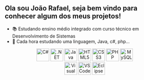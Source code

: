 ## Ola sou João Rafael, seja bem vindo para conhecer algum dos meus projetos!

- 📚 Estudando ensino médio integrado com curso técnico em Desenvolvimento de Sistemas
- 📘 Cada hora estudando uma linguagem, Java, c#, php...
<div align="center">
  <!-- C# -->
  <img src="https://cdn.jsdelivr.net/gh/devicons/devicon/icons/csharp/csharp-original.svg" height="40" alt="C#" />

  <!-- .NET -->
  <img src="https://cdn.jsdelivr.net/gh/devicons/devicon/icons/dot-net/dot-net-original.svg" height="40" alt=".NET" />

  <!-- WPF (sem ícone oficial no Devicon, pode usar .NET como representação) -->

  <!-- Java -->
  <img src="https://cdn.jsdelivr.net/gh/devicons/devicon/icons/java/java-original.svg" height="40" alt="Java" />

  <!-- HTML -->
  <img src="https://cdn.jsdelivr.net/gh/devicons/devicon/icons/html5/html5-original.svg" height="40" alt="HTML5" />

  <!-- CSS -->
  <img src="https://cdn.jsdelivr.net/gh/devicons/devicon/icons/css3/css3-original.svg" height="40" alt="CSS3" />

  <!-- PHP -->
  <img src="https://cdn.jsdelivr.net/gh/devicons/devicon/icons/php/php-original.svg" height="40" alt="PHP" />

  <!-- MySQL -->
  <img src="https://cdn.jsdelivr.net/gh/devicons/devicon/icons/mysql/mysql-original.svg" height="40" alt="MySQL" />
</div>

<div align="center">
  <!-- Visual Studio 2022 (representado como Visual Studio) -->
  <img src="https://cdn.jsdelivr.net/gh/devicons/devicon/icons/visualstudio/visualstudio-plain.svg" height="40" alt="Visual Studio" />

  <!-- VS Code -->
  <img src="https://cdn.jsdelivr.net/gh/devicons/devicon/icons/vscode/vscode-original.svg" height="40" alt="VS Code" />

  <!-- Eclipse -->
  <img src="https://cdn.jsdelivr.net/gh/devicons/devicon/icons/eclipse/eclipse-original.svg" height="40" alt="Eclipse" />

</div>

